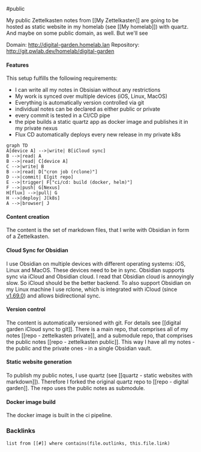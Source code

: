 #public

My public Zettelkasten notes from [[My Zettelkasten]] are going to be hosted as static website in my homelab (see [[My homelab]]) with quartz. And maybe on some public domain, as well. But we'll see

Domain: http://digital-garden.homelab.lan
Repository: http://git.pwlab.dev/homelab/digital-garden

#### Features
This setup fulfills the following requirements:
- I can write all my notes in Obsisian without any restrictions
- My work is synced over multiple devices (iOS, Linux, MacOS)
- Everything is automatically version controlled via git
- individual notes can be declared as either public or private
- every commit is tested in a CI/CD pipe
- the pipe builds a static quartz app as docker image and publishes it in my private nexus
- Flux CD automatically deploys every new release in my private k8s

```mermaid
graph TD
A[device A] -->|write| B[iCloud sync]
B -->|read| A
B -->|read| C[device A]
C -->|write| B
B -->|read| D["cron job (rclone)"]
D -->|commit| E[git repo]
E -->|trigger| F["ci/cd: build (docker, helm)"]
F -->|push| G[Nexus]
H[flux] -->|pull| G
H -->|deploy| J[k8s]
A -->|browser| J
```


#### Content creation
The content is the set of markdown files, that I write with Obsidian in form of a Zettelkasten. 
#### Cloud Sync for Obsidian
I use Obsidian on multiple devices with different operating systems: iOS, Linux and MacOS. These devices need to be in sync. Obsidian supports sync via iCloud and Obsidian cloud. I read that Obsidian cloud is annoyingly slow. So iCloud should be the better backend. 
To also support Obsidian on my Linux machine I use rclone, which is integrated with iCloud (since [v1.69.0](https://rclone.org/changelog/#v1-69-0-2025-01-12)) and allows bidirectional sync. 

#### Version control
The content is automatically versioned with git. For details see [[digital garden iCloud sync to git]]. There is a main repo, that comprises all of my notes [[repo - zettelkasten private]], and a submodule repo, that comprises the public notes [[repo - zettelkasten public]]. This way I have all my notes - the public and the private ones - in a single Obsidian vault. 

#### Static website generation
To publish my public notes, I use quartz (see [[quartz - static websites with markdown]]). Therefore I forked the original quartz repo to [[repo - digital garden]]. The repo uses the public notes as submodule.

#### Docker image build
The docker image is built in the ci pipeline. 


### Backlinks
```dataview 
list from [[#]] where contains(file.outlinks, this.file.link)
```

